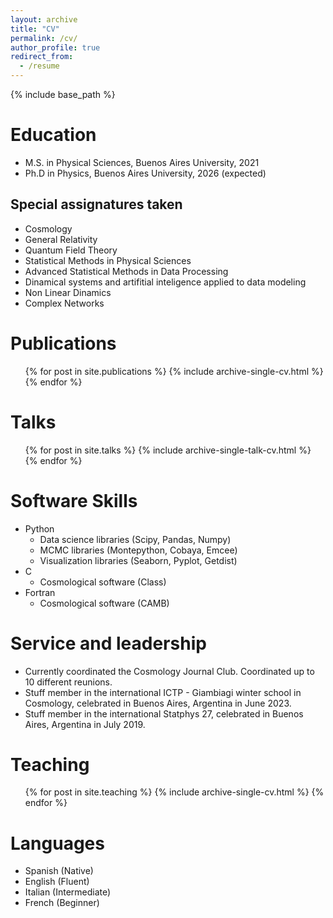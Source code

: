 ```yaml
---
layout: archive
title: "CV"
permalink: /cv/
author_profile: true
redirect_from:
  - /resume
---
```


{% include base_path %}

Education
======
* M.S. in Physical Sciences, Buenos Aires University, 2021
* Ph.D in Physics, Buenos Aires University, 2026 (expected)

Special assignatures taken
------
* Cosmology
* General Relativity
* Quantum Field Theory
* Statistical Methods in Physical Sciences
* Advanced Statistical Methods in Data Processing
* Dinamical systems and artifitial inteligence applied to data modeling
* Non Linear Dinamics
* Complex Networks

Publications
======
  <ul>{% for post in site.publications %}
    {% include archive-single-cv.html %}
  {% endfor %}</ul>

Talks
======
  <ul>{% for post in site.talks %}
    {% include archive-single-talk-cv.html %}
  {% endfor %}</ul>

Software Skills
======
* Python
  * Data science libraries (Scipy, Pandas, Numpy)
  * MCMC libraries (Montepython, Cobaya, Emcee)
  * Visualization libraries (Seaborn, Pyplot, Getdist)
* C
  * Cosmological software (Class)
* Fortran
  * Cosmological software (CAMB)

Service and leadership
======
* Currently coordinated the Cosmology Journal Club. Coordinated up to 10 different reunions.
* Stuff member in the international ICTP - Giambiagi winter school in Cosmology, celebrated in Buenos Aires, Argentina in June 2023.
* Stuff member in the international Statphys 27, celebrated in Buenos Aires, Argentina in July 2019.

Teaching
======
  <ul>{% for post in site.teaching %}
    {% include archive-single-cv.html %}
  {% endfor %}</ul>

Languages
======
* Spanish (Native)
* English (Fluent)
* Italian (Intermediate)
* French (Beginner)